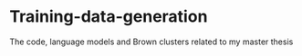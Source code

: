 # Training-data-generation
The code, language models and Brown clusters related to my master thesis
